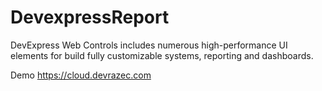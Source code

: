 # DevexpressReport
DevExpress Web Controls includes numerous high-performance UI elements for build fully customizable systems, reporting and dashboards.

Demo
https://cloud.devrazec.com
